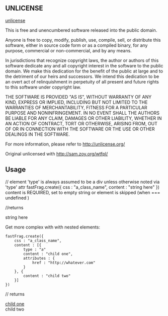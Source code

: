 
UNLICENSE
----


[unlicense](http://unlicense.org/) 

This is free and unencumbered software released into the public domain.

Anyone is free to copy, modify, publish, use, compile, sell, or
distribute this software, either in source code form or as a compiled
binary, for any purpose, commercial or non-commercial, and by any
means.

In jurisdictions that recognize copyright laws, the author or authors
of this software dedicate any and all copyright interest in the
software to the public domain. We make this dedication for the benefit
of the public at large and to the detriment of our heirs and
successors. We intend this dedication to be an overt act of
relinquishment in perpetuity of all present and future rights to this
software under copyright law.

THE SOFTWARE IS PROVIDED "AS IS", WITHOUT WARRANTY OF ANY KIND,
EXPRESS OR IMPLIED, INCLUDING BUT NOT LIMITED TO THE WARRANTIES OF
MERCHANTABILITY, FITNESS FOR A PARTICULAR PURPOSE AND NONINFRINGEMENT.
IN NO EVENT SHALL THE AUTHORS BE LIABLE FOR ANY CLAIM, DAMAGES OR
OTHER LIABILITY, WHETHER IN AN ACTION OF CONTRACT, TORT OR OTHERWISE,
ARISING FROM, OUT OF OR IN CONNECTION WITH THE SOFTWARE OR THE USE OR
OTHER DEALINGS IN THE SOFTWARE.

For more information, please refer to <http://unlicense.org/>

Original unlicensed with http://sam.zoy.org/wtfpl/


Usage
-------


// element 'type' is always assumed to be a div unless otherwise noted via 'type' attr
    fastFrag.create({
        css : "a_class_name",
        content : "string here"
    })
content is REQUIRED, set to empty string or element is skipped (when === undefined )

//returns 
    <div class="a_class_name">string here</div>

Get more complex with with nested elements:

    fastFrag.create({
        css : "a_class_name",
        content : [{
            type : "a"
            content : "child one",
            attributes : {
                href : "http://whatever.com"
            }
        }, {
            content : "child two"
        }]
    })

// returns
    <div class="a_class_name">
        <a href="http://whatever.com">child one</a>
        <div>child two</div>
    </div>
